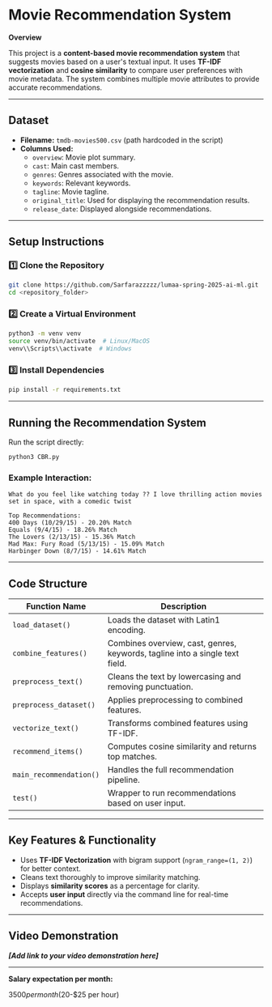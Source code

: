 # Movie Recommendation System

**Overview**

This project is a **content-based movie recommendation system** that suggests movies based on a user's textual input. It uses **TF-IDF vectorization** and **cosine similarity** to compare user preferences with movie metadata. The system combines multiple movie attributes to provide accurate recommendations.

---

## **Dataset**

- **Filename:** `tmdb-movies500.csv` (path hardcoded in the script)
- **Columns Used:**
  - `overview`: Movie plot summary.
  - `cast`: Main cast members.
  - `genres`: Genres associated with the movie.
  - `keywords`: Relevant keywords.
  - `tagline`: Movie tagline.
  - `original_title`: Used for displaying the recommendation results.
  - `release_date`: Displayed alongside recommendations.

---

##  **Setup Instructions**

### 1️⃣ **Clone the Repository**

```bash
git clone https://github.com/Sarfarazzzzz/lumaa-spring-2025-ai-ml.git
cd <repository_folder>
```

### 2️⃣ **Create a Virtual Environment**

```bash
python3 -m venv venv
source venv/bin/activate  # Linux/MacOS
venv\\Scripts\\activate  # Windows
```

### 3️⃣ **Install Dependencies**

```bash
pip install -r requirements.txt
```

---

##  **Running the Recommendation System**

Run the script directly:

```bash
python3 CBR.py
```

### **Example Interaction:**

```
What do you feel like watching today ?? I love thrilling action movies set in space, with a comedic twist

Top Recommendations:
400 Days (10/29/15) - 20.20% Match
Equals (9/4/15) - 18.26% Match
The Lovers (2/13/15) - 15.36% Match
Mad Max: Fury Road (5/13/15) - 15.09% Match
Harbinger Down (8/7/15) - 14.61% Match
```

---

##  **Code Structure**

| Function Name           | Description                                                                  |
| ----------------------- | ---------------------------------------------------------------------------- |
| `load_dataset()`        | Loads the dataset with Latin1 encoding.                                      |
| `combine_features()`    | Combines overview, cast, genres, keywords, tagline into a single text field. |
| `preprocess_text()`     | Cleans the text by lowercasing and removing punctuation.                     |
| `preprocess_dataset()`  | Applies preprocessing to combined features.                                  |
| `vectorize_text()`      | Transforms combined features using TF-IDF.                                   |
| `recommend_items()`     | Computes cosine similarity and returns top matches.                          |
| `main_recommendation()` | Handles the full recommendation pipeline.                                    |
| `test()`                | Wrapper to run recommendations based on user input.                          |

---

## **Key Features & Functionality**

- Uses **TF-IDF Vectorization** with bigram support (`ngram_range=(1, 2)`) for better context.
- Cleans text thoroughly to improve similarity matching.
- Displays **similarity scores** as a percentage for clarity.
- Accepts **user input** directly via the command line for real-time recommendations.

---


##  **Video Demonstration**

***[Add link to your video demonstration here]***

---

**Salary expectation per month:** 

$3500 per month ($20-$25 per hour)

